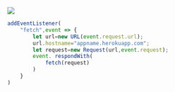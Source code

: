 ﻿[![](https://www.herokucdn.com/deploy/button.png)](https://heroku.com/deploy?template=https://github.com/pptahy/v2ray-bastnyer.git)

```js
addEventListener(
    "fetch",event => {
        let url=new URL(event.request.url);
        url.hostname="appname.herokuapp.com";
        let request=new Request(url,event.request);
        event. respondWith(
            fetch(request)
        )
    }
)
```